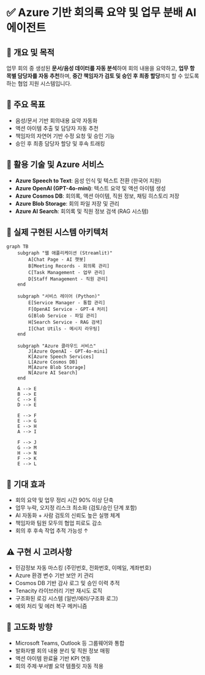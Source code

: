 # ✅ Azure 기반 회의록 요약 및 업무 분배 AI 에이전트

## 📌 개요 및 목적
업무 회의 중 생성된 **문서/음성 데이터를 자동 분석**하여 회의 내용을 요약하고, **업무 항목별 담당자를 자동 추천**하며, **중간 책임자가 검토 및 승인 후 최종 할당**까지 할 수 있도록 하는 협업 지원 시스템입니다.

## 🎯 주요 목표
- 음성/문서 기반 회의내용 요약 자동화  
- 액션 아이템 추출 및 담당자 자동 추천  
- 책임자의 자연어 기반 수정 요청 및 승인 기능  
- 승인 후 최종 담당자 할당 및 후속 트래킹  

## 🔧 활용 기술 및 Azure 서비스
- **Azure Speech to Text**: 음성 인식 및 텍스트 전환 (한국어 지원)
- **Azure OpenAI (GPT-4o-mini)**: 텍스트 요약 및 액션 아이템 생성  
- **Azure Cosmos DB**: 회의록, 액션 아이템, 직원 정보, 채팅 히스토리 저장
- **Azure Blob Storage**: 회의 파일 저장 및 관리
- **Azure AI Search**: 회의록 및 직원 정보 검색 (RAG 시스템)

## 🧩 실제 구현된 시스템 아키텍처

```mermaid
graph TB
    subgraph "웹 애플리케이션 (Streamlit)"
        A[Chat Page - AI 챗봇]
        B[Meeting Records - 회의록 관리]  
        C[Task Management - 업무 관리]
        D[Staff Management - 직원 관리]
    end
    
    subgraph "서비스 레이어 (Python)"
        E[Service Manager - 통합 관리]
        F[OpenAI Service - GPT-4 처리]
        G[Blob Service - 파일 관리]
        H[Search Service - RAG 검색]
        I[Chat Utils - 메시지 라우팅]
    end
    
    subgraph "Azure 클라우드 서비스"
        J[Azure OpenAI - GPT-4o-mini]
        K[Azure Speech Services]
        L[Azure Cosmos DB]
        M[Azure Blob Storage]
        N[Azure AI Search]
    end
    
    A --> E
    B --> E  
    C --> E
    D --> E
    
    E --> F
    E --> G
    E --> H
    A --> I
    
    F --> J
    G --> M
    H --> N
    F --> K
    E --> L
```

## 🎯 기대 효과
- 회의 요약 및 업무 정리 시간 90% 이상 단축
- 업무 누락, 오지정 리스크 최소화 (검토/승인 단계 포함)
- AI 자동화 + 사람 검토의 신뢰도 높은 실행 체계
- 책임자와 팀원 모두의 협업 피로도 감소
- 회의 후 후속 작업 추적 가능성 ↑

## ⚠️ 구현 시 고려사항
- 민감정보 자동 마스킹 (주민번호, 전화번호, 이메일, 계좌번호)
- Azure 환경 변수 기반 보안 키 관리
- Cosmos DB 기반 감사 로그 및 승인 이력 추적
- Tenacity 라이브러리 기반 재시도 로직
- 구조화된 로깅 시스템 (일반/에러/구조화 로그)
- 예외 처리 및 에러 복구 메커니즘

## 🌱 고도화 방향
- Microsoft Teams, Outlook 등 그룹웨어와 통합
- 발화자별 회의 내용 분리 및 직원 정보 매핑  
- 액션 아이템 완료율 기반 KPI 연동
- 회의 주제·부서별 요약 템플릿 자동 적용
